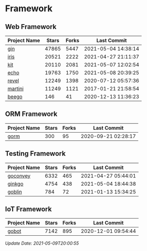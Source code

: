 # Framework

## Web Framework
| Project Name | Stars | Forks | Last Commit |
| ------------ | ----- | ----- | ----------- |
| [gin](https://github.com/gin-gonic/gin) | 47865 | 5447 | 2021-05-04 14:38:14 |
| [iris](https://github.com/kataras/iris) | 20521 | 2222 | 2021-04-27 21:11:37 |
| [kit](https://github.com/go-kit/kit) | 20110 | 2081 | 2021-05-07 12:02:54 |
| [echo](https://github.com/labstack/echo) | 19763 | 1750 | 2021-05-08 20:39:25 |
| [revel](https://github.com/revel/revel) | 12249 | 1398 | 2020-07-12 05:57:36 |
| [martini](https://github.com/go-martini/martini) | 11249 | 1121 | 2017-01-21 21:58:54 |
| [beego](https://github.com/astaxie/beego) | 146 | 41 | 2020-12-13 11:36:23 |

## ORM Framework
| Project Name | Stars | Forks | Last Commit |
| ------------ | ----- | ----- | ----------- |
| [gorm](https://github.com/jinzhu/gorm) | 300 | 95 | 2020-09-21 02:28:17 |

## Testing Framework
| Project Name | Stars | Forks | Last Commit |
| ------------ | ----- | ----- | ----------- |
| [goconvey](https://github.com/smartystreets/goconvey) | 6332 | 465 | 2021-04-27 05:44:01 |
| [ginkgo](https://github.com/onsi/ginkgo) | 4754 | 438 | 2021-05-04 18:44:38 |
| [goblin](https://github.com/franela/goblin) | 784 | 72 | 2021-01-13 15:34:25 |

## IoT Framework
| Project Name | Stars | Forks | Last Commit |
| ------------ | ----- | ----- | ----------- |
| [gobot](https://github.com/hybridgroup/gobot) | 7142 | 895 | 2020-12-01 09:54:44 |

*Update Date: 2021-05-09T20:00:55*